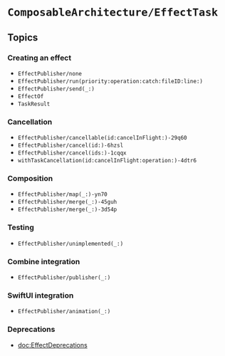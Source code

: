 # ``ComposableArchitecture/EffectTask``

## Topics

### Creating an effect

- ``EffectPublisher/none``
- ``EffectPublisher/run(priority:operation:catch:fileID:line:)``
- ``EffectPublisher/send(_:)``
- ``EffectOf``
- ``TaskResult``

### Cancellation

- ``EffectPublisher/cancellable(id:cancelInFlight:)-29q60``
- ``EffectPublisher/cancel(id:)-6hzsl``
- ``EffectPublisher/cancel(ids:)-1cqqx``
- ``withTaskCancellation(id:cancelInFlight:operation:)-4dtr6``

### Composition

- ``EffectPublisher/map(_:)-yn70``
- ``EffectPublisher/merge(_:)-45guh``
- ``EffectPublisher/merge(_:)-3d54p``

### Testing

- ``EffectPublisher/unimplemented(_:)``

### Combine integration

- ``EffectPublisher/publisher(_:)``

### SwiftUI integration

- ``EffectPublisher/animation(_:)``

### Deprecations

- <doc:EffectDeprecations>
